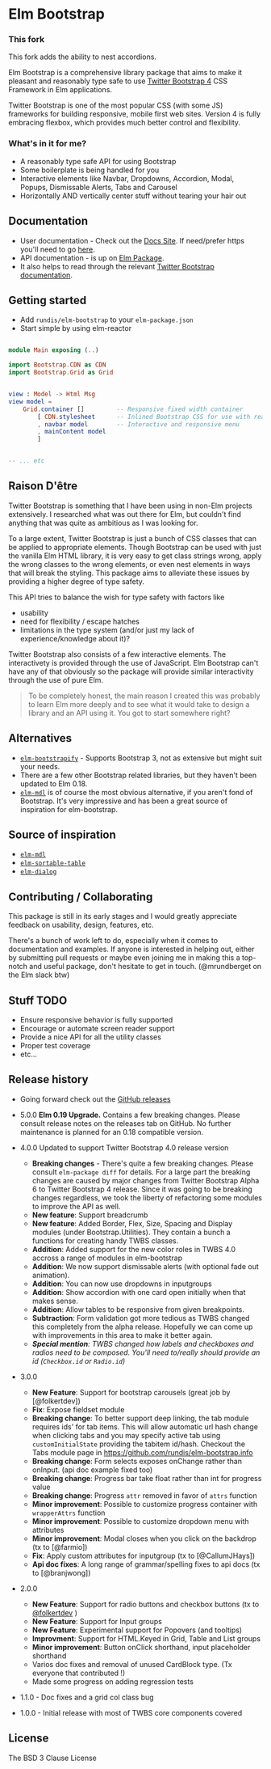 # Elm Bootstrap


### This fork
This fork adds the ability to nest accordions.


Elm Bootstrap is a comprehensive library package that aims to make it pleasant and reasonably type safe to use [Twitter Bootstrap 4](https://getbootstrap.com/) CSS Framework in Elm applications.


Twitter Bootstrap is one of the most popular CSS (with some JS) frameworks for building responsive, mobile first web sites. Version 4 is fully embracing flexbox, which provides much better control and flexibility.


### What's in it for me?
* A reasonably type safe API for using Bootstrap
* Some boilerplate is being handled for you
* Interactive elements like Navbar, Dropdowns, Accordion, Modal, Popups, Dismissable Alerts, Tabs and Carousel
* Horizontally AND vertically center stuff without tearing your hair out




## Documentation
* User documentation - Check out the [Docs Site](http://elm-bootstrap.info/). If need/prefer https
you'll need to go [here](https://elm-bootstrap.surge.sh/).
* API documentation - is up on [Elm Package](http://package.elm-lang.org/packages/rundis/elm-bootstrap/latest).
* It also helps to read through the relevant [Twitter Bootstrap documentation](https://getbootstrap.com/docs/4.0/getting-started/introduction/).


## Getting started
* Add `rundis/elm-bootstrap` to your `elm-package.json`
* Start simple by using elm-reactor


```elm

module Main exposing (..)

import Bootstrap.CDN as CDN
import Bootstrap.Grid as Grid


view : Model -> Html Msg
view model =
    Grid.container []         -- Responsive fixed width container
        [ CDN.stylesheet      -- Inlined Bootstrap CSS for use with reactor
        , navbar model        -- Interactive and responsive menu
        , mainContent model
        ]


-- ... etc


```



## Raison D'être
Twitter Bootstrap is something that I have been using in non-Elm projects extensively.
I researched what was out there for Elm, but couldn't find anything that was quite as ambitious as I was looking for.

To a large extent, Twitter Bootstrap is just a bunch of CSS classes that can be applied to appropriate elements.
Though Bootstrap can be used with just the vanilla Elm HTML library, it is very easy to get class strings wrong, apply the wrong classes to the wrong elements, or even nest elements in ways that will break the styling.
This package aims to alleviate these issues by providing a higher degree of type safety.

This API tries to balance the wish for type safety with factors like
- usability
- need for flexibility / escape hatches
- limitations in the type system (and/or just my lack of experience/knowledge about it)?


Twitter Bootstrap also consists of a few interactive elements. The interactivety is provided through the use of JavaScript. Elm Bootstrap can't have any of that obviously so the package will provide similar interactivity through the use of pure Elm.



>To be completely honest, the main reason I created this was probably to learn Elm more deeply and to see what it would take to design a library and an API using it. You got to start somewhere right?



## Alternatives
- [`elm-bootstrapify`](#http://package.elm-lang.org/packages/JeremyBellows/elm-bootstrapify/latest) - Supports Bootstrap 3, not as extensive but might suit your needs.
- There are a few other Bootstrap related libraries, but they haven't been updated to Elm 0.18.
- [`elm-mdl`](https://github.com/debois/elm-mdl) is of course the most obvious alternative, if you aren't fond of Bootstrap. It's very impressive and has been a great source of inspiration for elm-bootstrap.


## Source of inspiration
* [`elm-mdl`](https://github.com/debois/elm-mdl)
* [`elm-sortable-table`](https://github.com/evancz/elm-sortable-table)
* [`elm-dialog`](https://github.com/krisajenkins/elm-dialog)


## Contributing / Collaborating
This package is still in its early stages and I would greatly appreciate feedback on usability, design, features, etc.

There's a bunch of work left to do, especially when it comes to documentation and examples. If anyone is interested in helping out, either by submitting pull requests or maybe even joining me in making this a top-notch and useful package, don't hesitate to get in touch. (@mrundberget on the Elm slack btw)


## Stuff TODO
* Ensure responsive behavior is fully supported
* Encourage or automate screen reader support
* Provide a nice API for all the utility classes
* Proper test coverage
* etc...



## Release history
* Going forward check out the [GitHub releases](https://github.com/rundis/elm-bootstrap/releases)
* 5.0.0 **Elm 0.19 Upgrade.** Contains a few breaking changes. Please consult release notes on the releases tab on GitHub. No further maintenance is planned for an 0.18 compatible version.

* 4.0.0 Updated to support Twitter Bootstrap 4.0 release version
  * **Breaking changes** - There's quite a few breaking changes. Please consult `elm-package diff` for details. For a large part the breaking changes are caused by major changes from Twitter Bootstrap Alpha 6 to Twitter Bootstrap 4 release. Since it was going to be breaking changes regardless, we took the liberty of refactoring some modules to improve the API as well.
  * **New feature**: Support breadcrumb
  * **New feature**: Added Border, Flex, Size, Spacing and Display modules (under Bootstrap.Utilities). They contain a bunch a functions for creating handy TWBS classes.
  * **Addition**: Added support for the new color roles in TWBS 4.0 accross a range of modules in elm-bootstrap
  * **Addition**: We now support dismissable alerts (with optional fade out animation).
  * **Addition**: You can now use dropdowns in inputgroups
  * **Addition**: Show accordion with one card open initially when that makes sense.
  * **Addition**: Allow tables to be responsive from given breakpoints.
  * **Subtraction**: Form validation got more tedious as TWBS changed this completely from the alpha release. Hopefully we can come up with improvements in this area to make it better again.
  * _**Special mention**: TWBS changed how labels and checkboxes and radios need to be composed. You'll need to/really should provide an id (`Checkbox.id` or `Radio.id`)_


* 3.0.0
  * **New Feature**: Support for bootstrap carousels (great job by [@folkertdev])
  * **Fix**: Expose fieldset module
  * **Breaking change**: To better support deep linking, the tab module requires ids' for tab items. This will allow automatic url hash change when clicking tabs and you may specify active tab using `customInitialState` providing the tabitem id/hash. Checkout the Tabs module page in https://github.com/rundis/elm-bootstrap.info
  * **Breaking change**: Form selects exposes onChange rather than onInput. (api doc example fixed too)
  * **Breaking change**: Progress bar take float rather than int for progress value
  * **Breaking change**: Progress `attr` removed in favor of `attrs` function
  * **Minor improvement**: Possible to customize progress container with `wrapperAttrs` function
  * **Minor improvement**: Possible to customize dropdown menu with attributes
  * **Minor improvement**: Modal closes when you click on the backdrop (tx to [@farmio])
  * **Fix**: Apply custom attributes for inputgroup (tx to [@CallumJHays])
  * **Api doc fixes**: A long range of grammar/spelling fixes to api docs (tx to [@branjwong])
* 2.0.0
  * **New Feature**: Support for radio buttons and checkbox buttons (tx to [@folkertdev](https://github.com/folkertdev) )
  * **New Feature**: Support for Input groups
  * **New Feature**: Experimental support for Popovers (and tooltips)
  * **Improvment**: Support for HTML.Keyed in Grid, Table and List groups
  * **Minor improvement**: Button onClick shorthand, input placeholder shorthand
  * Varios doc fixes and removal of unused CardBlock type. (Tx everyone that contributed !)
  * Made some progress on adding regression tests
* 1.1.0 - Doc fixes and a grid col class bug
* 1.0.0 - Initial release with most of TWBS core components covered


## License
The BSD 3 Clause License

